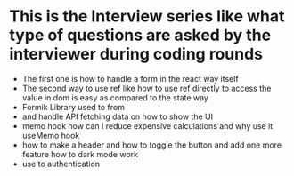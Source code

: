 # This is the Interview series like what type of questions are asked by the interviewer during coding rounds

- The first one is how to handle a form in the react way itself 
- The second way to use ref like how to use ref directly to access the value in dom is easy as compared to the state way 
- Formik Library used to from 
- and handle API fetching data on how to show the UI
- memo hook how can I reduce expensive calculations and why use it useMemo hook
- how to make a header and how to toggle the button and add one more feature how to dark mode work
- use to authentication 
